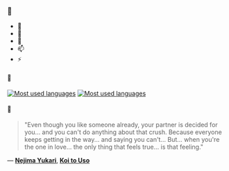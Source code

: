 ### 👋

- 🔭
- 🌱
- 💬
- 📫
- ⚡

#### 🧏

[![Most used languages](https://github-readme-stats-aynah.vercel.app/api/top-langs/?username=aynh&theme=solarized-dark&langs_count=6&layout=compact&hide_title=true)](https://github.com/anuraghazra/github-readme-stats#gh-dark-mode-only)
[![Most used languages](https://github-readme-stats-aynah.vercel.app/api/top-langs/?username=aynh&theme=solarized-light&langs_count=6&layout=compact&hide_title=true)](https://github.com/anuraghazra/github-readme-stats#gh-light-mode-only)

#### 💬

> "Even though you like someone already, your partner is decided for you... and you can't do anything about that crush. Because everyone keeps getting in the way... and saying you can't... But... when you're the one in love... the only thing that feels true... is that feeling."

&mdash; [**Nejima Yukari**](https://myanimelist.net/character.php?q=Nejima%20Yukari&cat=character), [**Koi to Uso**](https://myanimelist.net/search/all?q=Koi%20to%20Uso&cat=all)
